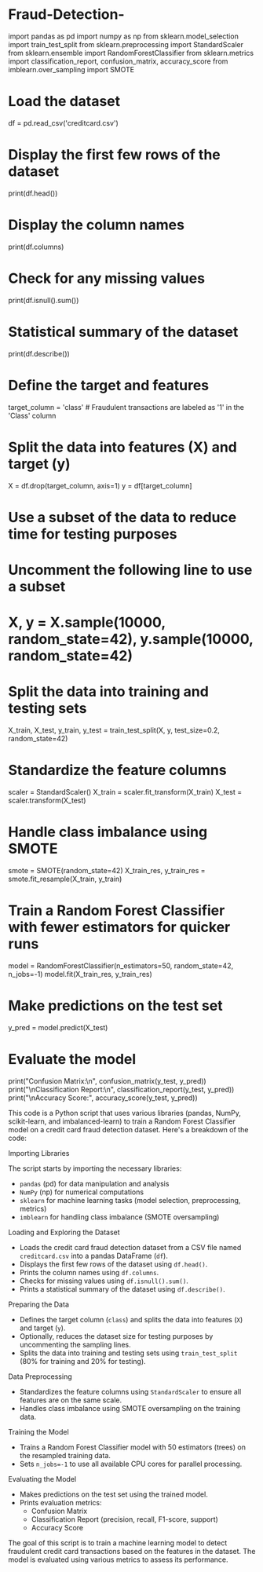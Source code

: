 # Fraud-Detection-
import pandas as pd
import numpy as np
from sklearn.model_selection import train_test_split
from sklearn.preprocessing import StandardScaler
from sklearn.ensemble import RandomForestClassifier
from sklearn.metrics import classification_report, confusion_matrix, accuracy_score
from imblearn.over_sampling import SMOTE

# Load the dataset
df = pd.read_csv('creditcard.csv')

# Display the first few rows of the dataset
print(df.head())

# Display the column names
print(df.columns)

# Check for any missing values
print(df.isnull().sum())

# Statistical summary of the dataset
print(df.describe())

# Define the target and features
target_column = 'class'  # Fraudulent transactions are labeled as '1' in the 'Class' column

# Split the data into features (X) and target (y)
X = df.drop(target_column, axis=1)
y = df[target_column]

# Use a subset of the data to reduce time for testing purposes
# Uncomment the following line to use a subset
# X, y = X.sample(10000, random_state=42), y.sample(10000, random_state=42)

# Split the data into training and testing sets
X_train, X_test, y_train, y_test = train_test_split(X, y, test_size=0.2, random_state=42)

# Standardize the feature columns
scaler = StandardScaler()
X_train = scaler.fit_transform(X_train)
X_test = scaler.transform(X_test)

# Handle class imbalance using SMOTE
smote = SMOTE(random_state=42)
X_train_res, y_train_res = smote.fit_resample(X_train, y_train)

# Train a Random Forest Classifier with fewer estimators for quicker runs
model = RandomForestClassifier(n_estimators=50, random_state=42, n_jobs=-1)
model.fit(X_train_res, y_train_res)

# Make predictions on the test set
y_pred = model.predict(X_test)

# Evaluate the model
print("Confusion Matrix:\n", confusion_matrix(y_test, y_pred))
print("\nClassification Report:\n", classification_report(y_test, y_pred))
print("\nAccuracy Score:", accuracy_score(y_test, y_pred))

This code is a Python script that uses various libraries (pandas, NumPy, scikit-learn, and imbalanced-learn) to train a Random Forest Classifier model on a credit card fraud detection dataset. Here's a breakdown of the code:

Importing Libraries

The script starts by importing the necessary libraries:

- `pandas` (pd) for data manipulation and analysis
- `NumPy` (np) for numerical computations
- `sklearn` for machine learning tasks (model selection, preprocessing, metrics)
- `imblearn` for handling class imbalance (SMOTE oversampling)

Loading and Exploring the Dataset

- Loads the credit card fraud detection dataset from a CSV file named `creditcard.csv` into a pandas DataFrame (`df`).
- Displays the first few rows of the dataset using `df.head()`.
- Prints the column names using `df.columns`.
- Checks for missing values using `df.isnull().sum()`.
- Prints a statistical summary of the dataset using `df.describe()`.

Preparing the Data

- Defines the target column (`class`) and splits the data into features (`X`) and target (`y`).
- Optionally, reduces the dataset size for testing purposes by uncommenting the sampling lines.
- Splits the data into training and testing sets using `train_test_split` (80% for training and 20% for testing).

Data Preprocessing

- Standardizes the feature columns using `StandardScaler` to ensure all features are on the same scale.
- Handles class imbalance using SMOTE oversampling on the training data.

Training the Model

- Trains a Random Forest Classifier model with 50 estimators (trees) on the resampled training data.
- Sets `n_jobs=-1` to use all available CPU cores for parallel processing.

Evaluating the Model

- Makes predictions on the test set using the trained model.
- Prints evaluation metrics:
    - Confusion Matrix
    - Classification Report (precision, recall, F1-score, support)
    - Accuracy Score

The goal of this script is to train a machine learning model to detect fraudulent credit card transactions based on the features in the dataset. The model is evaluated using various metrics to assess its performance.
